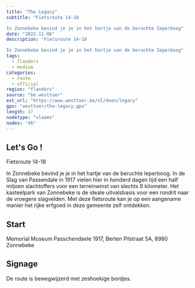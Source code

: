 ```yaml
---
title: "The Legacy"
subtitle: "Fietsroute 14-18

In Zonnebeke bevind je je in het hartje van de beruchte Ieperboog"
date: "2022-11-06"
description: "Fietsroute 14-18

In Zonnebeke bevind je je in het hartje van de beruchte Ieperboog" 
tags:
  - flanders
  - medium
categories: 
  - route
  - official
region: "flanders"
source: "be.westtoer"
ext_url: "https://www.westtoer.be/nl/doen/legacy"
gpx: "westtoer/the-legacy.gpx"
length: 37
nodetype: "vlaams"
nodes: "46"
---
```


## Let's Go !

Fietsroute 14-18

In Zonnebeke bevind je je in het hartje van de beruchte Ieperboog. In de Slag van Passendale in 1917 vielen hier in honderd dagen tijd een half miljoen slachtoffers voor een terreinwinst van slechts 8 kilometer. Het kasteelpark van Zonnebeke is de ideale uitvalsbasis voor een rondrit naar de vroegere slagvelden. Met deze fietsroute kan je op een aangename manier het rijke erfgoed in deze gemeente zelf ontdekken.

## Start 

Memorial Museum Passchendaele 1917, Berten Pilstraat 5A, 8980 Zonnebeke

## Signage

De route is bewegwijzerd met zeshoekige bordjes.